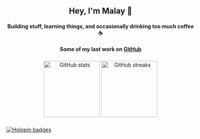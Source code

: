 <h2 align="center">Hey, I'm Malay 👋</h2>

<h4 align="center">Building stuff, learning things, and occasionally drinking too much coffee ☕</h4>

<h4 align="center">Some of my last work on <a href="https://github.com/Malaydewangan18"> GitHub</a></h4>

###

<div align="center">
  <img src="https://github-readme-stats.vercel.app/api?username=Malaydewangan09&hide_title=false&hide_rank=false&show_icons=true&include_all_commits=true&count_private=true&disable_animations=false&theme=dark&locale=en&hide_border=false&order=1" height="150" alt="GitHub stats" />
  <img src="https://streak-stats.demolab.com?user=Malaydewangan09&locale=en&mode=daily&theme=dark&hide_border=false&border_radius=5&order=3" height="150" alt="GitHub streaks" />
</div>

###

[![Holopin badges](https://holopin.me/malaydewangan09)](https://holopin.io/@malaydewangan09)
